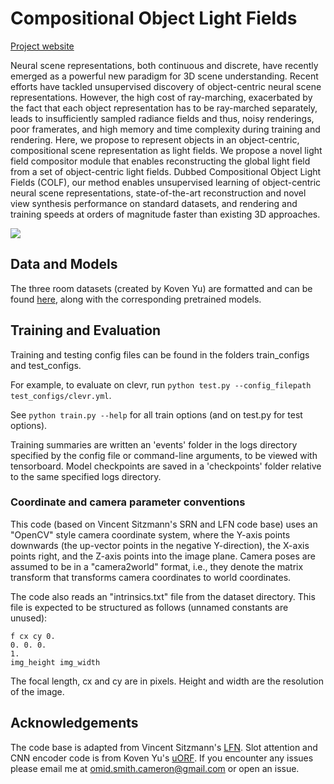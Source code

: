 # Compositional Object Light Fields

[Project website](https://cameronosmith.github.io/colf)

Neural scene representations, both continuous and discrete, have recently emerged as a powerful new paradigm for 3D scene understanding. Recent efforts have tackled unsupervised discovery of object-centric neural scene representations. However, the high cost of ray-marching, exacerbated by the fact that each object representation has to be ray-marched separately, leads to insufficiently sampled radiance fields and thus, noisy renderings, poor framerates, and high memory and time complexity during training and rendering. Here, we propose to represent objects in an object-centric, compositional scene representation as light fields. We propose a novel light field compositor module that enables reconstructing the global light field from a set of object-centric light fields. Dubbed Compositional Object Light Fields (COLF), our method enables unsupervised learning of object-centric neural scene representations, state-of-the-art reconstruction and novel view synthesis performance on standard datasets, and rendering and training speeds at orders of magnitude faster than existing 3D approaches.

![](https://cameronosmith.github.io/img/thumbmanip.gif)

## Data and Models

The three room datasets (created by Koven Yu) are formatted and can be found [here](https://drive.google.com/drive/folders/14BCRAByUP7SIEBzgDxUROZ_t_vNJXglT?usp=sharing),
along with the corresponding pretrained models. 

## Training and Evaluation
Training and testing config files can be found in the folders train_configs and test_configs. 

For example, to evaluate on clevr, run `python test.py --config_filepath 
test_configs/clevr.yml`. 

See `python train.py --help` for all train options (and on test.py for test options).

Training summaries are written an 'events' folder in the logs directory specified by the config file or command-line arguments, to be viewed with tensorboard. Model checkpoints are saved in a 'checkpoints' folder relative to the same specified logs directory.

### Coordinate and camera parameter conventions
This code (based on Vincent Sitzmann's SRN and LFN code base) uses an "OpenCV" style camera coordinate system, where the Y-axis points downwards (the up-vector points in the negative Y-direction), 
the X-axis points right, and the Z-axis points into the image plane. Camera poses are assumed to be in a "camera2world" format,
i.e., they denote the matrix transform that transforms camera coordinates to world coordinates.

The code also reads an "intrinsics.txt" file from the dataset directory. This file is expected to be structured as follows (unnamed constants are unused):
```
f cx cy 0.
0. 0. 0.
1.
img_height img_width
```
The focal length, cx and cy are in pixels. Height and width are the resolution of the image.

## Acknowledgements
The code base is adapted from Vincent Sitzmann's [LFN](https://github.com/vsitzmann/light-field-networks).
Slot attention and CNN encoder code is from Koven Yu's [uORF](https://github.com/KovenYu/uORF/blob/main/README.md).
If you encounter any issues please email me at omid.smith.cameron@gmail.com or open an issue.
